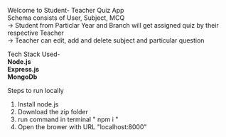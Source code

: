 Welcome to Student- Teacher Quiz App <br>
Schema consists of User, Subject, MCQ <br>
-> Student from Particlar Year and Branch will get assigned quiz by their respective Teacher <br>
-> Teacher can edit, add and delete subject and particular question

Tech Stack Used- <br>
<b>Node.js</b><br>
<b>Express.js</b><br>
<b>MongoDb</b><br>

Steps to run locally<br>

1. Install node.js
2. Download the zip folder
3. run command in terminal " npm i "
4. Open the brower with URL "localhost:8000"
